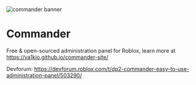 ![commander banner](https://cdn.discordapp.com/attachments/813590068090372166/816336437922234418/Banner_2.png)

# Commander

Free & open-sourced administration panel for Roblox, learn more at https://va1kio.github.io/commander-site/

Devforum: https://devforum.roblox.com/t/dp2-commander-easy-to-use-administration-panel/503290/

